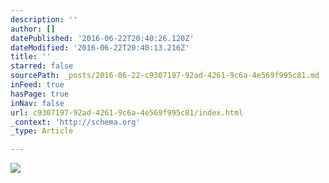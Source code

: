 ```yaml
---
description: ''
author: []
datePublished: '2016-06-22T20:40:26.120Z'
dateModified: '2016-06-22T20:40:13.216Z'
title: ''
starred: false
sourcePath: _posts/2016-06-22-c9307197-92ad-4261-9c6a-4e569f995c81.md
inFeed: true
hasPage: true
inNav: false
url: c9307197-92ad-4261-9c6a-4e569f995c81/index.html
_context: 'http://schema.org'
_type: Article

---
```

![](https://the-grid-user-content.s3-us-west-2.amazonaws.com/3d89bc59-659d-412a-8d42-8030ac20bbee.jpg)